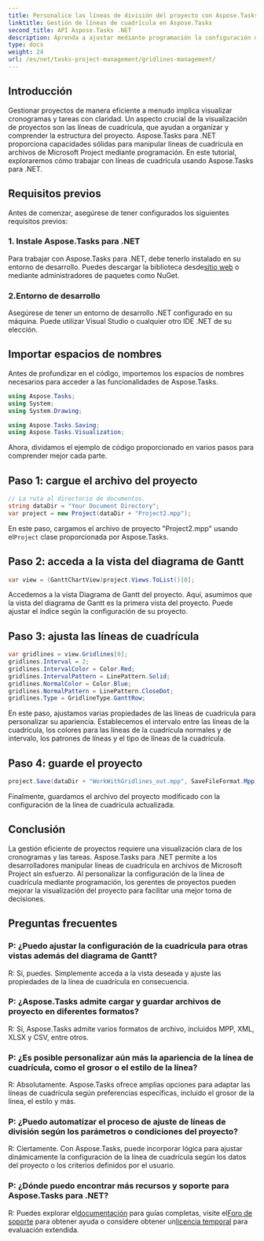 ```yaml
---
title: Personalice las líneas de división del proyecto con Aspose.Tasks para .NET
linktitle: Gestión de líneas de cuadrícula en Aspose.Tasks
second_title: API Aspose.Tasks .NET
description: Aprenda a ajustar mediante programación la configuración de la línea de cuadrícula en archivos de Microsoft Project utilizando Aspose.Tasks para .NET, visualización de proyectos y eficiencia de gestión.
type: docs
weight: 24
url: /es/net/tasks-project-management/gridlines-management/
---
```

## Introducción
Gestionar proyectos de manera eficiente a menudo implica visualizar cronogramas y tareas con claridad. Un aspecto crucial de la visualización de proyectos son las líneas de cuadrícula, que ayudan a organizar y comprender la estructura del proyecto. Aspose.Tasks para .NET proporciona capacidades sólidas para manipular líneas de cuadrícula en archivos de Microsoft Project mediante programación. En este tutorial, exploraremos cómo trabajar con líneas de cuadrícula usando Aspose.Tasks para .NET.
## Requisitos previos
Antes de comenzar, asegúrese de tener configurados los siguientes requisitos previos:
### 1. Instale Aspose.Tasks para .NET
Para trabajar con Aspose.Tasks para .NET, debe tenerlo instalado en su entorno de desarrollo. Puedes descargar la biblioteca desde[sitio web](https://releases.aspose.com/tasks/net/) o mediante administradores de paquetes como NuGet.
### 2.Entorno de desarrollo
Asegúrese de tener un entorno de desarrollo .NET configurado en su máquina. Puede utilizar Visual Studio o cualquier otro IDE .NET de su elección.
## Importar espacios de nombres
Antes de profundizar en el código, importemos los espacios de nombres necesarios para acceder a las funcionalidades de Aspose.Tasks.

```csharp
using Aspose.Tasks;
using System;
using System.Drawing;

using Aspose.Tasks.Saving;
using Aspose.Tasks.Visualization;
```

Ahora, dividamos el ejemplo de código proporcionado en varios pasos para comprender mejor cada parte.
## Paso 1: cargue el archivo del proyecto
```csharp
// La ruta al directorio de documentos.
string dataDir = "Your Document Directory";
var project = new Project(dataDir + "Project2.mpp");
```
 En este paso, cargamos el archivo de proyecto "Project2.mpp" usando el`Project` clase proporcionada por Aspose.Tasks.
## Paso 2: acceda a la vista del diagrama de Gantt
```csharp
var view = (GanttChartView)project.Views.ToList()[0];
```
Accedemos a la vista Diagrama de Gantt del proyecto. Aquí, asumimos que la vista del diagrama de Gantt es la primera vista del proyecto. Puede ajustar el índice según la configuración de su proyecto.
## Paso 3: ajusta las líneas de cuadrícula
```csharp
var gridlines = view.Gridlines[0];
gridlines.Interval = 2;
gridlines.IntervalColor = Color.Red;
gridlines.IntervalPattern = LinePattern.Solid;
gridlines.NormalColor = Color.Blue;
gridlines.NormalPattern = LinePattern.CloseDot;
gridlines.Type = GridlineType.GanttRow;
```
En este paso, ajustamos varias propiedades de las líneas de cuadrícula para personalizar su apariencia. Establecemos el intervalo entre las líneas de la cuadrícula, los colores para las líneas de la cuadrícula normales y de intervalo, los patrones de líneas y el tipo de líneas de la cuadrícula.
## Paso 4: guarde el proyecto
```csharp
project.Save(dataDir + "WorkWithGridlines_out.mpp", SaveFileFormat.Mpp);
```
Finalmente, guardamos el archivo del proyecto modificado con la configuración de la línea de cuadrícula actualizada.
## Conclusión
La gestión eficiente de proyectos requiere una visualización clara de los cronogramas y las tareas. Aspose.Tasks para .NET permite a los desarrolladores manipular líneas de cuadrícula en archivos de Microsoft Project sin esfuerzo. Al personalizar la configuración de la línea de cuadrícula mediante programación, los gerentes de proyectos pueden mejorar la visualización del proyecto para facilitar una mejor toma de decisiones.
## Preguntas frecuentes
### P: ¿Puedo ajustar la configuración de la cuadrícula para otras vistas además del diagrama de Gantt?
R: Sí, puedes. Simplemente acceda a la vista deseada y ajuste las propiedades de la línea de cuadrícula en consecuencia.
### P: ¿Aspose.Tasks admite cargar y guardar archivos de proyecto en diferentes formatos?
R: Sí, Aspose.Tasks admite varios formatos de archivo, incluidos MPP, XML, XLSX y CSV, entre otros.
### P: ¿Es posible personalizar aún más la apariencia de la línea de cuadrícula, como el grosor o el estilo de la línea?
R: Absolutamente. Aspose.Tasks ofrece amplias opciones para adaptar las líneas de cuadrícula según preferencias específicas, incluido el grosor de la línea, el estilo y más.
### P: ¿Puedo automatizar el proceso de ajuste de líneas de división según los parámetros o condiciones del proyecto?
R: Ciertamente. Con Aspose.Tasks, puede incorporar lógica para ajustar dinámicamente la configuración de la línea de cuadrícula según los datos del proyecto o los criterios definidos por el usuario.
### P: ¿Dónde puedo encontrar más recursos y soporte para Aspose.Tasks para .NET?
 R: Puedes explorar el[documentación](https://reference.aspose.com/tasks/net/) para guías completas, visite el[Foro de soporte](https://forum.aspose.com/c/tasks/15) para obtener ayuda o considere obtener un[licencia temporal](https://purchase.aspose.com/temporary-license/) para evaluación extendida.